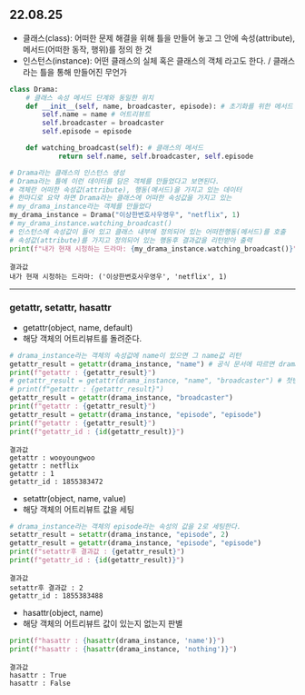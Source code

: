 22.08.25
---
- 클래스(class): 어떠한 문제 해결을 위해 틀을 만들어 놓고 그 안에 속성(attribute), 메서드(어떠한 동작, 행위)를 정의 한 것
- 인스턴스(instance): 어떤 클래스의 실체 혹은 클래스의 객체 라고도 한다. / 클래스라는 틀을 통해 만들어진 무언가

```python
class Drama:
    # 클래스 속성 메서드 단계와 동일한 위치
    def __init__(self, name, broadcaster, episode): # 초기화를 위한 메서드  / 인스턴스화 할때 반드시 처음에 실행되는 메서드
        self.name = name # 어트리뷰트
        self.broadcaster = broadcaster
        self.episode = episode

    def watching_broadcast(self): # 클래스의 메서드
            return self.name, self.broadcaster, self.episode

# Drama라는 클래스의 인스턴스 생성
# Drama라는 틀에 이런 데이터를 담은 객체를 만들었다고 보면된다.
# 객체란 어떠한 속성값(attribute), 행동(메서드)을 가지고 있는 데이터
# 한마디로 요약 하면 Drama라는 클래스에 어떠한 속성값을 가지고 있는
# my_drama_instance라는 객체를 만들었다
my_drama_instance = Drama("이상한변호사우영우", "netflix", 1)
# my_drama_instance.watching_broadcast()
# 인스턴스에 속성값이 들어 있고 클래스 내부에 정의되어 있는 어떠한행동(메서드)를 호출
# 속성값(attribute)를 가지고 정의되어 있는 행동후 결과값을 리턴받아 출력
print(f"내가 현재 시청하는 드라마: {my_drama_instance.watching_broadcast()}")    
```
```text
결과값
내가 현재 시청하는 드라마: ('이상한변호사우영우', 'netflix', 1)
```
---
### getattr, setattr, hasattr
- getattr(object, name, default)
- 해당 객체의 어트리뷰트를 돌려준다.
```python
# drama_instance라는 객체의 속성값에 name이 있으면 그 name값 리턴
getattr_result = getattr(drama_instance, "name") # 공식 문서에 따르면 drama_instance.name과 동일하다
print(f"getattr : {getattr_result}")
# getattr_result = getattr(drama_instance, "name", "broadcaster") # 첫번째 name에 대한 값만 리턴
# print(f"getattr : {getattr_result}")
getattr_result = getattr(drama_instance, "broadcaster")
print(f"getattr : {getattr_result}")
getattr_result = getattr(drama_instance, "episode", "episode")
print(f"getattr : {getattr_result}")
print(f"getattr_id : {id(getattr_result)}")
```
```text
결과값
getattr : wooyoungwoo
getattr : netflix
getattr : 1
getattr_id : 1855383472
```
- setattr(object, name, value)
- 해당 객체의 어트리뷰트 값을 세팅
```python
# drama_instance라는 객체의 episode라는 속성의 값을 2로 세팅한다.
setattr_result = setattr(drama_instance, "episode", 2)
getattr_result = getattr(drama_instance, "episode", "episode")
print(f"setattr후 결과값 : {getattr_result}")
print(f"getattr_id : {id(getattr_result)}")
```
```text
결과값
setattr후 결과값 : 2
getattr_id : 1855383488
```
- hasattr(object, name)
- 해당 객체의 어트리뷰트 값이 있는지 없는지 판별
```python
print(f"hasattr : {hasattr(drama_instance, 'name')}")
print(f"hasattr : {hasattr(drama_instance, 'nothing')}")
```
```text
결과값
hasattr : True
hasattr : False
```